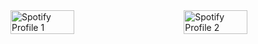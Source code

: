 <div style="display: flex; justify-content: space-between; align-items: center;">
    <img src="https://spotify-github-profile.vercel.app/api/view.svg?uid=a4c9jktr4hhm6hfmye9mguvic&cover_image=true&theme=default&show_offline=true&background_color=121212&interchange=true&bar_color=53b14f&bar_color_cover=false" alt="Spotify Profile 1" style="width: 45%;">
    <img src="https://spotify-github-profile.vercel.app/api/view.svg?uid=a4c9jktr4hhm6hfmye9mguvic&cover_image=true&theme=compact&show_offline=false&background_color=121212&interchange=true" alt="Spotify Profile 2" style="width: 45%;">
